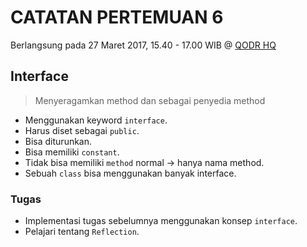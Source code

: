 # CATATAN PERTEMUAN 6
Berlangsung pada 27 Maret 2017, 15.40 - 17.00 WIB @ [QODR HQ](https://goo.gl/maps/xMVQtcLw5ry)

## Interface
> Menyeragamkan method dan sebagai penyedia method
- Menggunakan keyword `interface`.
- Harus diset sebagai `public`.
- Bisa diturunkan.
- Bisa memiliki `constant`.
- Tidak bisa memiliki `method` normal -> hanya nama method.
- Sebuah `class` bisa menggunakan banyak interface.

### Tugas
- Implementasi tugas sebelumnya menggunakan konsep `interface`.
- Pelajari tentang `Reflection`.
